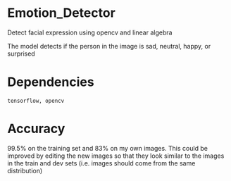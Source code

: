 # Emotion_Detector
Detect facial expression using opencv and linear algebra

The model detects if the person in the image is sad, neutral, happy, or surprised

# Dependencies

`tensorflow, opencv`

# Accuracy

99.5% on the training set and 83% on my own images. This could be improved by editing the new images so that they look similar to the images in the train and dev sets (i.e. images should come from the same distribution)

